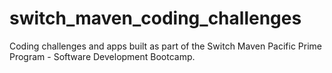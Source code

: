 # switch_maven_coding_challenges
Coding challenges and apps built as part of the Switch Maven Pacific Prime Program - Software Development Bootcamp.
